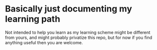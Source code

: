 # Basically just documenting my learning path
Not intended to help you learn as my learning scheme might be different from yours, and might probably privatize this repo, but for now if you find anything useful then you are welcome.
